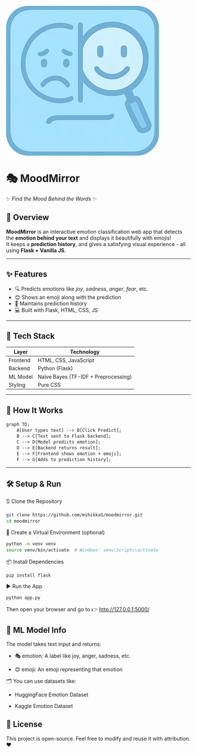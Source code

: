 ![MoodMirror Banner](static/icon1.png)

# 🎭 MoodMirror

✨ *Find the Mood Behind the Words* ✨


## 📌 Overview

**MoodMirror** is an interactive emotion classification web app that detects the **emotion behind your text** and displays it beautifully with emojis!  
It keeps a **prediction history**,  and gives a satisfying visual experience - all using **Flask + Vanilla JS**.

---

## ✨ Features
- 🔍 Predicts emotions like *joy*, *sadness*, *anger*, *fear*, etc.
- 😊 Shows an emoji along with the prediction
- 🧠 Maintains prediction history
- 💻 Built with Flask, HTML, CSS, JS

---

## 🧰 Tech Stack
| Layer       | Technology        |
|-------------|-------------------|
| Frontend    | HTML, CSS, JavaScript |
| Backend     | Python (Flask)    |
| ML Model    | Naïve Bayes (TF-IDF + Preprocessing) |
| Styling     | Pure CSS          |

---

## 🚀 How It Works

```mermaid
graph TD;
    A[User types text] --> B[Click Predict];
    B --> C[Text sent to Flask backend];
    C --> D[Model predicts emotion];
    D --> E[Backend returns result];
    E --> F[Frontend shows emotion + emoji];
    F --> G[Adds to prediction history];
```
---

## 🛠 Setup & Run
🔃 Clone the Repository
```bash
git clone https://github.com/mihikkaS/moodmirror.git
cd moodmirror
```
🐍 Create a Virtual Environment (optional)
```bash
python -m venv venv
source venv/bin/activate  # Windows: venv\Scripts\activate
```
📦 Install Dependencies
```bash
pip install flask
```

▶️ Run the App
```bash
python app.py
```
Then open your browser and go to 👉 http://127.0.0.1:5000/

## 🧠 ML Model Info
The model takes text input and returns:

- 🎭 emotion: A label like joy, anger, sadness, etc.

- 😊 emoji: An emoji representing that emotion

🗂 You can use datasets like:

- HuggingFace Emotion Dataset

- Kaggle Emotion Dataset

## 📜 License
This project is open-source. Feel free to modify and reuse it with attribution. ❤️

